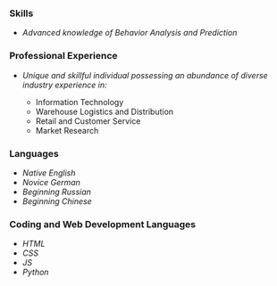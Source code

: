 ### Skills
* _Advanced knowledge of Behavior Analysis and Prediction_

### Professional Experience
* _Unique and skillful individual possessing an abundance of diverse industry experience in:_

  - Information Technology
  - Warehouse Logistics and Distribution
  - Retail and Customer Service
  - Market Research

### Languages
* _Native English_
* _Novice German_
* _Beginning Russian_
* _Beginning Chinese_

### Coding and Web Development Languages
* _HTML_
* _CSS_
* _JS_
* _Python_
